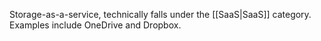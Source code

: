 Storage-as-a-service, technically falls under the [[SaaS|SaaS]] category. Examples include OneDrive and Dropbox.